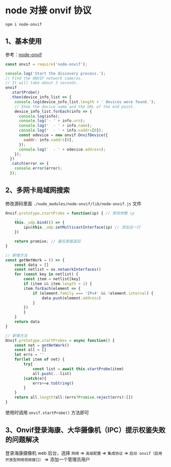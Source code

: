 # node 对接 onvif 协议

`npm i node-onvif`

## 1、基本使用

参考：[node-onvif](https://github.com/GuilhermeC18/node-onvif)

```js
const onvif = require('node-onvif');

console.log('Start the discovery process.');
// Find the ONVIF network cameras.
// It will take about 3 seconds.
onvif
  .startProbe()
  .then(device_info_list => {
    console.log(device_info_list.length + ' devices were found.');
    // Show the device name and the URL of the end point.
    device_info_list.forEach(info => {
      console.log(info);
      console.log('- ' + info.urn);
      console.log('  - ' + info.name);
      console.log('  - ' + info.xaddrs[0]);
      const odevice = new onvif.OnvifDevice({
        xaddr: info.xaddrs[0],
      });
      console.log('  - ' + odevice.address);
    });
  })
  .catch(error => {
    console.error(error);
  });
```

## 2、多网卡局域网搜索

修改源码里面 `./node_modules/node-onvif/lib/node-onvif.js` 文件

```js
Onvif.prototype.startProbe = function(ip) { // 修改参数 ip
    ...
    this._udp.bind(() => {
        ip&&this._udp.setMulticastInterface(ip) // 添加这一行
    })

    return promise; // 最后直接返回
}

// 新增方法
const getNetWork = () => {
	const data = []
	const netlist = os.networkInterfaces()
	for (const key in netlist) {
		const item = netlist[key]
		if (item && item.length > 1) {
		item.forEach(element => {
			if (element.family === 'IPv4' && !element.internal) {
				data.push(element.address)
			}
		})
		}
	}
	return data
}

// 新增方法
Onvif.prototype.startProbes = async function() {
	const net = getNetWork()
	const all = []
	let errs = ''
	for(let item of net) {
		try{
			const list = await this.startProbe(item)
			all.push(...list)
		}catch(e){
			errs+=e.toString()
		}
	}
	return all.length?all:(errs?Promise.reject(errs):[])
}
```

使用时调用 `onvif.startProbe()` 方法即可

## 3、Onvif登录海康、大华摄像机（IPC）提示权鉴失败的问题解决

登录海康摄像机 web 后台，选择 `网络` => `高级配置` => `集成协议` => `启动 onvif（启用开放型网络视频接口）` => 添加一个管理员用户

